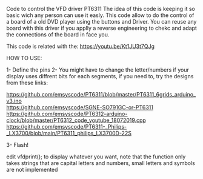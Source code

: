 Code to control the VFD driver PT6311
The idea of this code is keeping it so basic wich any person can use it easly.
This code allow to do the control of a board of a old DVD player using the buttons and Driver.
You can reuse any board with this driver if you applly a reverse engineering to chekc and adapt
the connections of the board in face you.

This code is related with the: https://youtu.be/Kt1JU3t7QJg



HOW TO USE:

1- Define the pins
2- You might have to change the letter/numbers if your display uses diffrent bits for each segments, if you need to, try the designs from these links:

https://github.com/emsyscode/PT6311/blob/master/PT6311_6grids_arduino_v3.ino       
https://github.com/emsyscode/SGNE-SO791GC-or-PT6311
https://github.com/emsyscode/PT6312-arduino-clock/blob/master/PT6312_code_youtube_18072019.cpp
https://github.com/emsyscode/PT6311-_Philips-_LX3700/blob/main/PT6311_philips_LX3700D-22S

3- Flash!

edit vfdprint(); to display whatever you want, note that the function only takes strings that are capital letters and numbers, small letters and symbols are not implemented 


